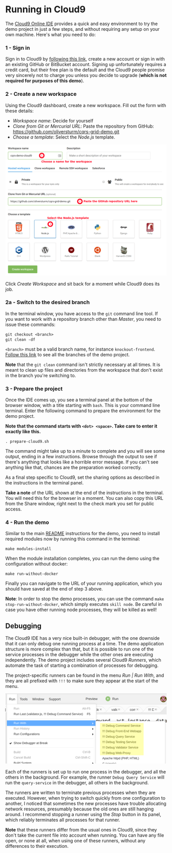 # Running in Cloud9

The [Cloud9 Online IDE](https://c9.io/) provides a quick and easy environment to try the demo project in just a few steps, and without requiring any setup on your own machine. Here's what you need to do:

### 1 - Sign in

Sign in to Cloud9 by [following this link](https://c9.io/login), create a new account or sign in with an existing GitHub or BitBucket account. Signing up unfortunately requires a credit card, but their free plan is the default and the Cloud9 people promise very sincerely not to charge you unless you decide to upgrade (**which is not required for purposes of this demo**).

### 2 - Create a new workspace

Using the Cloud9 dashboard, create a new workspace. Fill out the form with these details:

* *Workspace name*: Decide for yourself
* *Clone from Git or Mercurial URL*: Paste the repository from GitHub: https://github.com/oliversturm/cqrs-grid-demo.git 
* *Choose a template*: Select the *Node.js* template.

![Create a new workspace](cloud9newworkspace.png "Create a new workspace")

Click *Create Workspace* and sit back for a moment while Cloud9 does its job.

### 2a - Switch to the desired branch

In the terminal window, you have access to the `git` command line tool. If you want to work with a repository branch other than *Master*, you need to issue these commands:

```
git checkout <branch>
git clean -df
```

`<branch>` must be a valid branch name, for instance `knockout-frontend`. [Follow this link](https://github.com/oliversturm/cqrs-grid-demo/branches) to see all the branches of the demo project.

**Note** that the `git clean` command isn't strictly necessary at all times. It is meant to clean up files and directories from the workspace that don't exist in the branch you're switching to. 

### 3 - Prepare the project

Once the IDE comes up, you see a terminal panel at the bottom of the browser window, with a title starting with `bash`. This is your command line terminal. Enter the following command to prepare the environment for the demo project.

**Note that the command starts with `<dot> <space>`. Take care to enter it exactly like this.**

```
. prepare-cloud9.sh
```

The command might take up to a minute to complete and you will see some output, ending in a few instructions. Browse through the output to see if there's anything that looks like a horrible error message. If you can't see anything like that, chances are the preparation worked correctly.

As a final step specific to Cloud9, set the sharing options as described in the instructions in the terminal panel.

**Take a note** of the URL shown at the end of the instructions in the terminal. You will need this for the browser in a moment. You can also copy this URL from the Share window, right next to the check mark you set for public access.

### 4 - Run the demo

Similar to the main [README](../README.md) instructions for the demo, you need to install required modules now by running this command in the terminal:

```
make modules-install
```

When the module installation completes, you can run the demo using the configuration without docker:

```
make run-without-docker
```

Finally you can navigate to the URL of your running application, which you should have saved at the end of step 3 above.

**Note**: In order to stop the demo processes, you can use the command `make stop-run-without-docker`, which simply executes `skill node`. Be careful in case you have other running node processes, they will be killed as well!

## Debugging

The Cloud9 IDE has a very nice built-in debugger, with the one downside that it can only debug one running process at a time. The demo application structure is more complex than that, but it is possible to run one of the service processes in the debugger while the other ones are executing independently. The demo project includes several Cloud9 *Runners*, which automate the task of starting a combination of processes for debugging.

The project-specific runners can be found in the menu *Run | Run With*, and they are all prefixed with `!!!` to make sure they appear at the start of the menu. 

![Project specific runners](cloud9runners.png "Project specific runners")

Each of the runners is set up to run one process in the debugger, and all the others in the background. For example, the runner `Debug Query Service` will run the `query-service` in the debugger, all others in the background.

The runners are written to terminate previous processes when they are executed. However, when trying to switch quickly from one configuration to another, I noticed that sometimes the new processes have trouble allocating network resources, presumably because the old ones are still hanging around. I recommend stopping a runner using the *Stop* button in its panel, which reliably terminates all processes for that runner.

**Note** that these runners differ from the usual ones in Cloud9, since they don't take the current file into account when running. You can have any file open, or none at all, when using one of these runners, without any differences to their execution.
